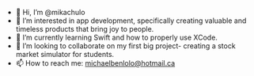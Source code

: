 - 👋 Hi, I’m @mikachulo
- 👀 I’m interested in app development, specifically creating valuable and timeless products that bring joy to people.
- 🌱 I’m currently learning Swift and how to properly use XCode.
- 💞️ I’m looking to collaborate on my first big project- creating a stock market simulator for students.
- 📫 How to reach me: michaelbenlolo@hotmail.ca

<!---
mikachulo/mikachulo is a ✨ special ✨ repository because its `README.md` (this file) appears on your GitHub profile.
You can click the Preview link to take a look at your changes.
--->
